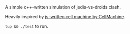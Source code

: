A simple c++-written simulation of jedis-vs-droids clash.

Heavily inspired by [js-written cell machine by CellMachine](CellMachine/StarWars).

`tup && ./test` to run.
